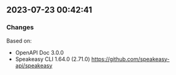 

## 2023-07-23 00:42:41
### Changes
Based on:
- OpenAPI Doc 3.0.0 
- Speakeasy CLI 1.64.0 (2.71.0) https://github.com/speakeasy-api/speakeasy